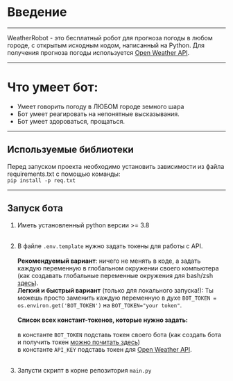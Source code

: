 # Введение
___
WeatherRobot - это бесплатный робот для прогноза погоды в любом городе, с открытым исходным кодом, написанный на Python.
Для получения прогноза погоды используется [Open Weather API](https://openweathermap.org/forecast5).
___
# Что умеет бот:
- Умеет говорить погоду в ЛЮБОМ городе земного шара
- Бот умеет реагировать на непонятные высказывания.
- Бот умеет здороваться, прощаться.
___
## Используемые библиотеки
Перед запуском проекта необходимо установить зависимости из файла requirements.txt с помощью команды:<br>
`pip install -p req.txt`
___
## Запуск бота
1. Иметь установленный python версии >= 3.8 <br> <br>
2. В файле `.env.template` нужно задать токены для работы с API. <br> <br>
**Рекомендуемый вариант**: ничего не менять в коде, а задать каждую переменную в глобальном окружении своего компьютера (как создавать глобальные переменные окружения для bash/zsh [здесь](https://apple.stackexchange.com/a/356455)). <br>
**Легкий и быстрый вариант** (только для локального запуска!): Ты можешь просто заменить каждую переменную в духе `BOT_TOKEN = os.environ.get('BOT_TOKEN')` на `BOT_TOKEN="your token"`. <br> <br>
**Список всех констант-токенов, которые нужно задать:** <br> <br>
в константе `BOT_TOKEN` подставь токен своего бота (как создать бота и получить токен [можно почитать здесь](https://vc.ru/dev/156853-telegram-bot-dlya-polucheniya-adresa-po-lokacii-ili-koordinatam-python))<br>
в константе `API_KEY` подставь токен для [Open Weather API](https://openweathermap.org/api). <br> <br>

3. Запусти скрипт в корне репозитория `main.py`